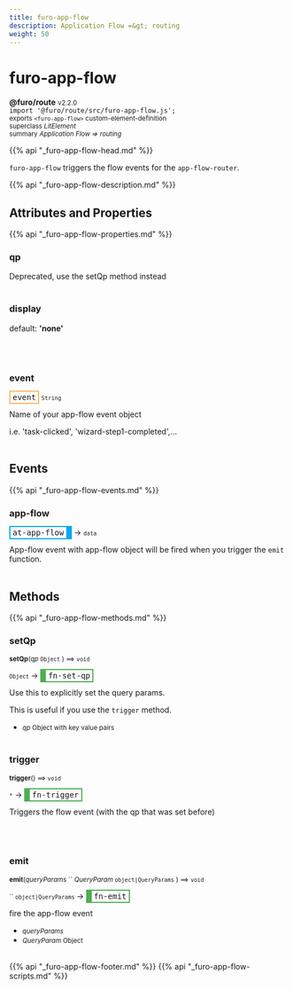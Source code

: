 ```yaml
---
title: furo-app-flow
description: Application Flow =&gt; routing
weight: 50
---
```


# furo-app-flow
**@furo/route** <small>v2.2.0</small>
<br>`import '@furo/route/src/furo-app-flow.js';`<small>
<br>exports `<furo-app-flow>` custom-element-definition
<br>superclass *LitElement*</small>
<br><small>summary *Application Flow =&gt; routing*</small>

{{% api "_furo-app-flow-head.md" %}}

`furo-app-flow` triggers the flow events for the `app-flow-router`.

{{% api "_furo-app-flow-description.md" %}}


## Attributes and Properties
{{% api "_furo-app-flow-properties.md" %}}




### **qp**
</small>

Deprecated, use the setQp method instead
<br><br>



### **display**
default: **&#39;none&#39;**</small>


<br><br>

### **event**

<span  style="border-width:2px; border-style: solid;border-color:  rgb(255, 182, 91);font-family:monospace; padding:2px 4px;">event</span>
<small>`String` </small>

Name of your app-flow event object

i.e. 'task-clicked', 'wizard-step1-completed',...
<br><br>
## Events
{{% api "_furo-app-flow-events.md" %}}

### **app-flow**
<span  style="border-width:2px 10px 2px 2px; border-style: solid;border-color:  rgb(2, 168, 244);font-family:monospace; padding:2px 4px;">at-app-flow</span>
→ <small>`data`</small>

 App-flow event with app-flow object will be fired when you trigger the `emit` function.
<br><br>

## Methods
{{% api "_furo-app-flow-methods.md" %}}


### **setQp**
<small>**setQp**(*qp* `Object` ) ⟹ `void`</small>

<small>`Object` </small> →
<span  style="border-width:2px 2px 2px 10px; border-style: solid;border-color:  rgb(76, 175, 80);font-family:monospace; padding:2px 4px;">fn-set-qp</span>

Use this to explicitly set the query params.

This is useful if you use the `trigger` method.

- <small>*qp* Object with key value pairs</small>
<br><br>


### **trigger**
<small>**trigger**() ⟹ `void`</small>

<small>`*`</small> →
<span  style="border-width:2px 2px 2px 10px; border-style: solid;border-color:  rgb(76, 175, 80);font-family:monospace; padding:2px 4px;">fn-trigger</span>

Triggers the flow event (with the qp that was set before)

<br><br>

### **emit**
<small>**emit**(*queryParams* `` *QueryParam* `object|QueryParams` ) ⟹ `void`</small>

<small>`` `object|QueryParams` </small> →
<span  style="border-width:2px 2px 2px 10px; border-style: solid;border-color:  rgb(76, 175, 80);font-family:monospace; padding:2px 4px;">fn-emit</span>

fire the app-flow event

- <small>*queryParams* </small>
- <small>*QueryParam* Object</small>
<br><br>






{{% api "_furo-app-flow-footer.md" %}}
{{% api "_furo-app-flow-scripts.md" %}}
